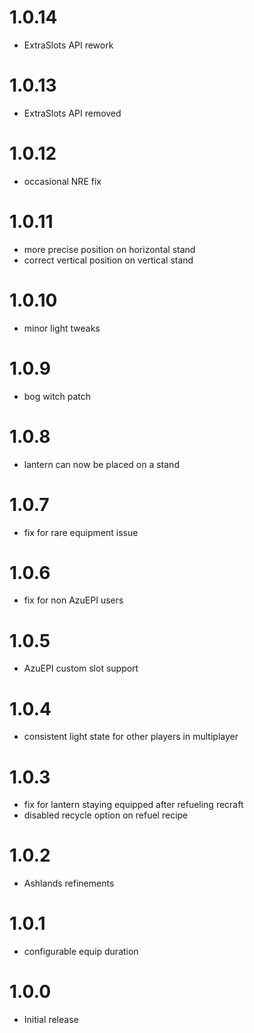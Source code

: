 # 1.0.14
* ExtraSlots API rework

# 1.0.13
* ExtraSlots API removed

# 1.0.12
* occasional NRE fix

# 1.0.11
* more precise position on horizontal stand
* correct vertical position on vertical stand

# 1.0.10
* minor light tweaks

# 1.0.9
* bog witch patch

# 1.0.8
* lantern can now be placed on a stand

# 1.0.7
* fix for rare equipment issue

# 1.0.6
* fix for non AzuEPI users

# 1.0.5
* AzuEPI custom slot support

# 1.0.4
* consistent light state for other players in multiplayer

# 1.0.3
* fix for lantern staying equipped after refueling recraft
* disabled recycle option on refuel recipe

# 1.0.2
* Ashlands refinements

# 1.0.1
* configurable equip duration

# 1.0.0
* Initial release